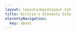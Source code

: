 ```yaml
---
layout: layouts/mainlayout.njk
title: Kirstin's Eleventy Site
eleventyNavigation:
  key: about
---
```

